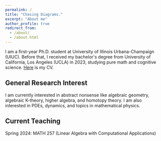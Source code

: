 ```yaml
---
permalink: /
title: "Chasing Diagrams."
excerpt: "About me"
author_profile: true
redirect_from: 
  - /about/
  - /about.html
---
```


I am a first-year Ph.D. student at University of Illinois Urbana-Champaign (UIUC). Before that, I received my bachelor's degree from University of California, Los Angeles (UCLA) in 2023, studying pure math and cognitive science. [Here](https://jiantongliu.github.io/files/Jiantong_Liu_CV.pdf) is my CV. 

General Research Interest
------
I am currently interested in abstract nonsense like algebraic geometry, algebraic K-theory, higher algebra, and homotopy theory. I am also interested in PDEs, dynamics, and topics in mathematical physics. 

Current Teaching
------
Spring 2024: MATH 257 (Linear Algebra with Computational Applications)
